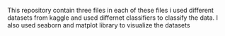 This repository contain three files in each of these files i used different datasets from kaggle and used differnet classifiers to classify the data. I also used seaborn and matplot library to visualize the datasets
